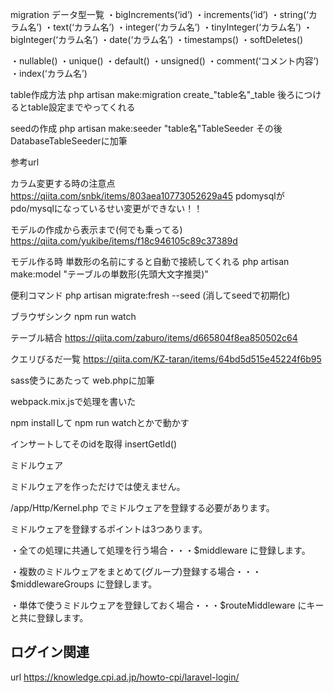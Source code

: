 
migration
データ型一覧
・bigIncrements(‘id’)
・increments(‘id’)
・string(‘カラム名’)
・text(‘カラム名’)
・integer(‘カラム名’)
・tinyInteger(‘カラム名’)
・bigInteger(‘カラム名’)
・date(‘カラム名’)
・timestamps()
・softDeletes()

・nullable()
・unique()
・default()
・unsigned()
・comment(‘コメント内容’)
・index(‘カラム名’)



table作成方法
    php artisan make:migration create_"table名"_table
        <!-- database/migration に create_"table名"_table.phpができる -->
    後ろにつけるとtable設定までやってくれる
    <!--  --table="table名" -->

seedの作成
    php artisan make:seeder "table名"TableSeeder
    <!-- 
        DB::table('title')->insert([
            [
                'title' => '東京の難読漢字',
            ],
            [
                'title' => '広島の難読漢字',
            ]
        ]);
     -->
    その後DatabaseTableSeederに加筆
    <!--
            $this->call([
            TitlesTableSeeder::class,QuestionsTableSeeder::class,ChoicesTableSeeder::class,
        ]); 
     -->

参考url

カラム変更する時の注意点
    https://qiita.com/snbk/items/803aea10773052629a45
    <!-- TODO: -->
    pdomysqlがpdo/mysqlになっているせい変更ができない！！

モデルの作成から表示まで(何でも乗ってる)
    https://qiita.com/yukibe/items/f18c946105c89c37389d

モデル作る時
    単数形の名前にすると自動で接続してくれる
     php artisan make:model "テーブルの単数形(先頭大文字推奨)"


便利コマンド
    php artisan migrate:fresh --seed (消してseedで初期化)

ブラウザシンク
    npm run watch

テーブル結合
    https://qiita.com/zaburo/items/d665804f8ea850502c64

クエリびるだ一覧
https://qiita.com/KZ-taran/items/64bd5d515e45224f6b95

sass使うにあたって
web.phpに加筆
<!-- 
Route::get('scss', function () {
    return view('for-scss');
});
 -->

webpack.mix.jsで処理を書いた

npm installして npm run watchとかで動かす

インサートしてそのidを取得
    insertGetId()

ミドルウェア
<!-- https://blog.capilano-fw.com/?p=3987#i-3 -->

<!-- TODO: -->
<!-- https://laraweb.net/practice/1396/ -->
ミドルウェアを作っただけでは使えません。

/app/Http/Kernel.php でミドルウェアを登録する必要があります。

ミドルウェアを登録するポイントは3つあります。

・全ての処理に共通して処理を行う場合・・・$middleware に登録します。

・複数のミドルウェアをまとめて(グループ)登録する場合・・・$middlewareGroups に登録します。

・単体で使うミドルウェアを登録しておく場合・・・$routeMiddleware にキーと共に登録します。

## ログイン関連
url https://knowledge.cpi.ad.jp/howto-cpi/laravel-login/